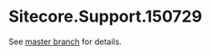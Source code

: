 # Sitecore.Support.150729

See [master branch](https://github.com/sitecoresupport/Sitecore.Support.150729) for details.